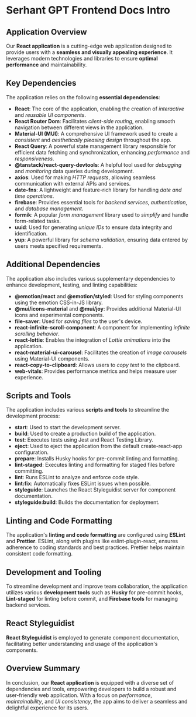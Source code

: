 # Serhant GPT Frontend Docs Intro

## Application Overview

Our **React application** is a cutting-edge web application designed to provide users with a **seamless and visually appealing experience**. It leverages modern technologies and libraries to ensure **optimal performance** and maintainability.

## Key Dependencies

The application relies on the following **essential dependencies**:

- **React**: The core of the application, enabling the creation of *interactive* and *reusable UI components*.
- **React Router Dom**: Facilitates *client-side routing*, enabling smooth navigation between different views in the application.
- **Material-UI (MUI)**: A comprehensive UI framework used to create a *consistent* and *aesthetically pleasing design* throughout the app.
- **React Query**: A powerful state management library responsible for efficient data fetching and synchronization, enhancing *performance* and *responsiveness*.
- **@tanstack/react-query-devtools**: A helpful tool used for *debugging* and *monitoring* data queries during development.
- **axios**: Used for making *HTTP requests*, allowing seamless communication with external APIs and services.
- **date-fns**: A lightweight and feature-rich library for handling *date and time operations*.
- **firebase**: Provides essential tools for *backend services*, *authentication*, and *database management*.
- **formik**: A popular *form management* library used to *simplify* and handle form-related tasks.
- **uuid**: Used for generating *unique IDs* to ensure data integrity and identification.
- **yup**: A powerful library for *schema validation*, ensuring data entered by users meets specified requirements.

## Additional Dependencies

The application also includes various supplementary dependencies to enhance development, testing, and linting capabilities:

- **@emotion/react** and **@emotion/styled**: Used for styling components using the emotion CSS-in-JS library.
- **@mui/icons-material** and **@mui/joy**: Provides additional Material-UI icons and experimental components.
- **file-saver**: Used for *saving files* to the user's device.
- **react-infinite-scroll-component**: A component for implementing *infinite scrolling behavior*.
- **react-lottie**: Enables the integration of *Lottie animations* into the application.
- **react-material-ui-carousel**: Facilitates the creation of *image carousels* using Material-UI components.
- **react-copy-to-clipboard**: Allows users to *copy text* to the clipboard.
- **web-vitals**: Provides performance metrics and helps measure user experience.

## Scripts and Tools

The application includes various **scripts and tools** to streamline the development process:

- **start**: Used to start the development server.
- **build**: Used to create a production build of the application.
- **test**: Executes tests using Jest and React Testing Library.
- **eject**: Used to eject the application from the default create-react-app configuration.
- **prepare**: Installs Husky hooks for pre-commit linting and formatting.
- **lint-staged**: Executes linting and formatting for staged files before committing.
- **lint**: Runs ESLint to analyze and enforce code style.
- **lint:fix**: Automatically fixes ESLint issues when possible.
- **styleguide**: Launches the React Styleguidist server for component documentation.
- **styleguide:build**: Builds the documentation for deployment.

## Linting and Code Formatting

The application's **linting and code formatting** are configured using **ESLint** and **Prettier**. ESLint, along with plugins like eslint-plugin-react, ensures adherence to coding standards and best practices. Prettier helps maintain consistent code formatting.

## Development and Tooling

To streamline development and improve team collaboration, the application utilizes various **development tools** such as **Husky** for pre-commit hooks, **Lint-staged** for linting before commit, and **Firebase tools** for managing backend services.

## React Styleguidist

**React Styleguidist** is employed to generate component documentation, facilitating better understanding and usage of the application's components.

## Overview Summary

In conclusion, our **React application** is equipped with a diverse set of dependencies and tools, empowering developers to build a robust and user-friendly web application. With a focus on *performance*, *maintainability*, and *UI consistency*, the app aims to deliver a seamless and delightful experience for its users.